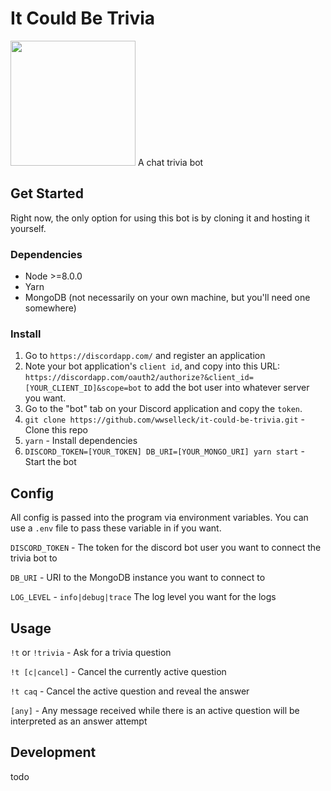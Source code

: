 # It Could Be Trivia
<img src="https://i.imgur.com/VbjEYJy.jpg" width="200px" />
A chat trivia bot

## Get Started
Right now, the only option for using this bot is by cloning it and hosting it yourself.

### Dependencies
- Node >=8.0.0
- Yarn
- MongoDB (not necessarily on your own machine, but you'll need one somewhere)

### Install

1. Go to `https://discordapp.com/` and register an application
2. Note your bot application's `client id`, and copy into this URL: `https://discordapp.com/oauth2/authorize?&client_id=[YOUR_CLIENT_ID]&scope=bot` to add the bot user into whatever server you want.
3. Go to the "bot" tab on your Discord application and copy the `token`.
3. `git clone https://github.com/wwselleck/it-could-be-trivia.git` - Clone this repo
4. `yarn` - Install dependencies
5. `DISCORD_TOKEN=[YOUR_TOKEN] DB_URI=[YOUR_MONGO_URI] yarn start` - Start the bot

## Config
All config is passed into the program via environment variables. You can use a `.env` file to pass these variable in if you want.

`DISCORD_TOKEN` - The token for the discord bot user you want to connect the trivia bot to

`DB_URI` - URI to the MongoDB instance you want to connect to

`LOG_LEVEL` - `info|debug|trace` The log level you want for the logs

## Usage

`!t` or `!trivia` - Ask for a trivia question

`!t [c|cancel]` - Cancel the currently active question

`!t caq` - Cancel the active question and reveal the answer

`[any]` - Any message received while there is an active question will be interpreted as an answer attempt

## Development
todo
